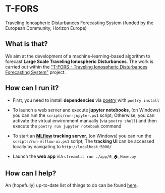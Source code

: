 # T-FORS
Traveling Ionospheric Disturbances Forecasting System (funded by the European Community, Horizon Europe)

## What is that?
We aim at the development of a machine-learning-based algorithm to forecast **Large Scale Traveling Ionospheric Disturbances**. The work is carried out within the ["T-FORS - Traveling Ionospheric Disturbances Forecasting System"](https://cordis.europa.eu/project/id/101081835) project.

## How can I run it?

- First, you need to install **dependencies** via [poetry](https://python-poetry.org/docs/) with `poetry install`

- To launch a web server and execute **jupyter notebooks**, (on Windows) you can run the `scripts/run-jupyter.ps1` script;
  Otherwise, you can activate the virtual environment manually (via `poetry shell`) and then execute the `poetry run jupyter notebook` command

- To start an **[MLflow](https://mlflow.org/) tracking server**, (on Windows) you can run the `scripts/run-mlflow-ui.ps1` script;
  The **tracking UI** can be accessed locally by navigating to `http://localhost:5000/`

- Launch the **web app** via `streamlit run ./app/0_🏠_Home.py`

## How can I help?

An (hopefully) up-to-date list of things to do can be found [here](https://github.com/viventriglia/t-fors/blob/develop/todo.md?plain=1).

